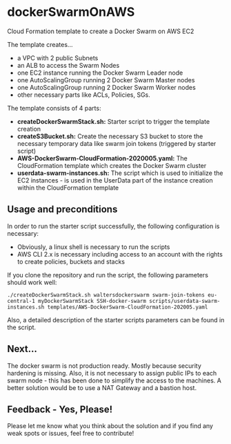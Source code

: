 # dockerSwarmOnAWS
Cloud Formation template to create a Docker Swarm on AWS EC2

The template creates...
- a VPC with 2 public Subnets
- an ALB to access the Swarm Nodes
- one EC2 instance running the Docker Swarm Leader node
- one AutoScalingGroup running 2 Docker Swarm Master nodes
- one AutoScalingGroup running 2 Docker Swarm Worker nodes
- other necessary parts like ACLs, Policies, SGs.

The template consists of 4 parts:
- **createDockerSwarmStack.sh:** Starter script to trigger the template creation
- **createS3Bucket.sh:** Create the necessary S3 bucket to store the necessary temporary data like swarm join tokens (triggered by starter script)
- **AWS-DockerSwarm-CloudFormation-2020005.yaml:** The CloudFormation template which creates the Docker Swarm cluster
- **userdata-swarm-instances.sh:** The script which is used to initialize the EC2 instances - is used in the UserData part of the instance creation within the CloudFormation template

## Usage and preconditions
In order to run the starter script successfully, the following configuration is necessary:
- Obviously, a linux shell is necessary to run the scripts
- AWS CLI 2.x is necessary including access to an account with the rights to create policies, buckets and stacks

If you clone the repository and run the script, the following parameters should work well:

`./createDockerSwarmStack.sh waltersdockerswarm swarm-join-tokens eu-central-1 myDockerSwarmStack SSH-docker-swarm scripts/userdata-swarm-instances.sh templates/AWS-DockerSwarm-CloudFormation-202005.yaml`

Also, a detailed description of the starter scripts parameters can be found in the script.

## Next...
The docker swarm is not production ready. Mostly because security hardening is missing. Also, it is not necessary to assign public IPs to each swarm node - this has been done to simplify the access to the machines. A better solution would be to use a NAT Gateway and a bastion host.

## Feedback - Yes, Please!
Please let me know what you think about the solution and if you find any weak spots or issues, feel free to contribute!
